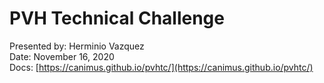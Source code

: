 # PVH Technical Challenge

Presented by: Herminio Vazquez<br/>
Date: November 16, 2020<br/>
Docs: [https://canimus.github.io/pvhtc/](https://canimus.github.io/pvhtc/)